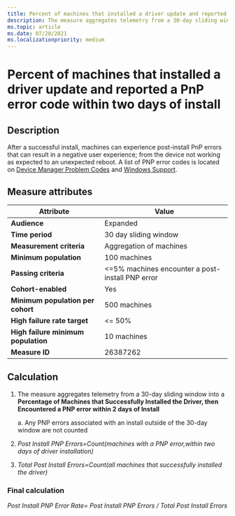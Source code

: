 ```yaml
---
title: Percent of machines that installed a driver update and reported a PnP error code within two days of install
description: The measure aggregates telemetry from a 30-day sliding window into a percentage of machines that successfully installed the driver and then Encountered a PNP error within two days of install
ms.topic: article
ms.date: 07/20/2021
ms.localizationpriority: medium
---
```


# Percent of machines that installed a driver update and reported a PnP error code within two days of install

## Description

After a successful install, machines can experience post-install PnP errors that can result in a negative user experience; from the device not working as expected to an unexpected reboot. A list of PNP error codes is located on [Device Manager Problem Codes](../install/device-manager-error-messages.md) and [Windows Support](https://support.microsoft.com/help/310123/error-codes-in-device-manager-in-windows).

## Measure attributes

|Attribute|Value|
|----|----|
|**Audience**|Expanded|
|**Time period**|30 day sliding window|
|**Measurement criteria**|Aggregation of machines|
|**Minimum population**|100 machines|
|**Passing criteria**|<=5% machines encounter a post-install PNP error|
|**Cohort-enabled**|Yes|
|**Minimum population per cohort**|500 machines|
|**High failure rate target**|<= 50%|
|**High failure minimum population**|10 machines|
|**Measure ID**|26387262|

## Calculation

1. The measure aggregates telemetry from a 30-day sliding window into a **Percentage of Machines that Successfully Installed the Driver, then Encountered a PNP error within 2 days of Install**

   a. Any PNP errors associated with an install outside of the 30-day window are not counted

2. *Post Install PNP Errors=Count(machines with a PNP error,within two days of driver installation)*
3. *Total Post Install Errors=Count(all machines that successfully installed the driver)*

### Final calculation

*Post Install PNP Error Rate= Post Install PNP Errors / Total Post Install Errors*
